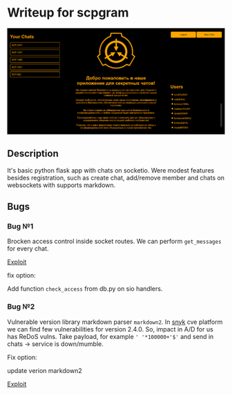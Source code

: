 # Writeup for scpgram

![service](img/service.png)

## Description

It's basic python flask app with chats on socketio. Were modest features besides registration, such as create chat, add/remove member  and chats on websockets with supports markdown.    

## Bugs

### Bug №1

Brocken access control inside socket routes. We can perform `get_messages` for every chat. 

[Exploit](./logic_flaw.py)

fix option:

Add function `check_access` from db.py on sio handlers. 


### Bug №2

Vulnerable version library markdown parser `markdown2`. In [snyk](https://security.snyk.io/package/pip/markdown2) cve platform we can find few vulnerabilities for version 2.4.0. So, impact in A/D for us has ReDoS vulns. Take payload, for example `' '*100000+'$'` and send in chats -> service is down/mumble.

Fix option:

update verion markdown2

[Exploit](./dos.py)

